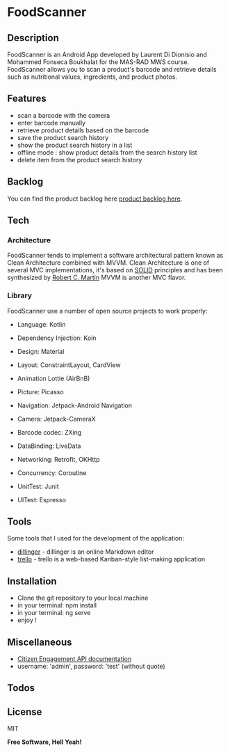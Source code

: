# FoodScanner

## Description
FoodScanner is an Android App developed by Laurent Di Dionisio and Mohammed Fonseca Boukhalat for the MAS-RAD MWS course.
FoodScanner allows you to scan a product's barcode and retrieve details such as nutritional values, ingredients, and product photos.
## Features
- scan a barcode with the camera
- enter barcode manually
- retrieve product details based on the barcode
- save the product search history
- show the product search history in a list
- offline mode : show product details from the search history list
- delete item from the product search history
## Backlog
You can find the product backlog here [product backlog here](https://trello.com/b/8aljW8R8/foodscanner).
## Tech
### Architecture
FoodScanner tends to implement a software architectural pattern known as Clean Architecture combined with MVVM.
Clean Architecture is one of several MVC implementations, it's based on [SOLID](https://medium.com/backticks-tildes/the-s-o-l-i-d-principles-in-pictures-b34ce2f1e898) principles and has been synthesized by [Robert C. Martin]
MVVM is another MVC flavor.
### Library
FoodScanner use a number of open source projects to work properly:
* Language: Kotlin

* Dependency Injection: Koin

* Design: Material
* Layout: ConstraintLayout, CardView
* Animation Lottie (AirBnB)
* Picture: Picasso
* Navigation: Jetpack-Android Navigation

* Camera: Jetpack-CameraX
* Barcode codec: ZXing

* DataBinding: LiveData
* Networking: Retrofit, OKHttp
* Concurrency: Coroutine

* UnitTest: Junit
* UITest: Espresso

## Tools
Some tools that I used for the development of the application:
* [dillinger] - dillinger is an online Markdown editor
* [trello] - trello is a web-based Kanban-style list-making application
## Installation
* Clone the git repository to your local machine
* in your terminal: npm install
* in your terminal: ng serve
* enjoy !
## Miscellaneous
* [Citizen Engagement API documentation]
* username: 'admin', password: 'test' (without quote)
## Todos
License
----
MIT

**Free Software, Hell Yeah!**

   [git-repo-url]: <https://github.com/mofobo/citizen-engagement>
   [node.js]: <http://nodejs.org>
   [AngularJS]: <http://angularjs.org>
   [RxJS]: <https://rxjs-dev.firebaseapp.com>
   [dillinger]:  <https://dillinger.io/>
   [trello]:  <https://trello.com/>
   [Citizen Engagement API documentation]:  <https://mediacomem.github.io/comem-citizen-engagement-api/>

   [Robert C. Martin]: <http://cleancoder.com/products>
